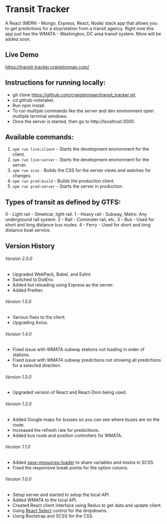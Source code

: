 # Transit Tracker

A React (MERN - Mongo, Express, React, Node) stack app that allows you to get predictions for a stop/station from a transit agency.
Right now this app just has the WMATA - Washington, DC area transit system. More will be added soon.

## Live Demo

https://transit-tracker.craigstroman.com/

## Instructions for running locally:

- git clone https://github.com/craigstroman/transit_tracker.git.
- cd github-notetaker.
- Run npm install.
- To run multiple commands like the server and dev environment open multiple terminal windows.
- Once the server is started, then go to http://localhost:3000.

## Available commands:

1. `npm run live:client` - Starts the development environment for the client.
1. `npm run live:server` - Starts the development environment for the server.
1. `npm run scss` - Builds the CSS for the server views and watches for changes.
1. `npm run prod:build` - Builds the production client.
1. `npm run prod:server` - Starts the server in production.

## Types of transit as defined by GTFS:

0 - Light rail - Streetcar, light rail.
1 - Heavy rail - Subway, Metro. Any underground rail system.
2 - Rail - Commuter rail, etc.
3 - Bus - Used for short and long distance bus routes.
4 - Ferry - Used for short and long distance boat service.

## Version History

###### Version 2.0.0

- Upgraded WebPack, Babel, and Eslint.
- Switched to DotEnv.
- Added hot reloading using Express as the server.
- Added Prettier.

###### Version 1.5.0

- Various fixes to the client.
- Upgrading Axios.

###### Version 1.4.0

- Fixed issue with WMATA subway stations not loading in order of stations.
- Fixed issue with WMATA subway predictions not showing all predictions for a selected direction.

###### Version 1.3.0

- Upgraded version of React and React-Dom being used.

###### Version 1.2.0

- Added Google maps for busses so you can see where buses are on the route.
- Increased the refresh rate for predicitions.
- Added bus route and position controllers for WMATA.

###### Version 1.1.0

- Added [sass-resources-loader](https://www.npmjs.com/package/sass-resources-loader) to share variables and mixins in SCSS.
- Fixed the responsive break points for the option colums.

###### Version 1.0.0

- Setup server and started to setup the local API.
- Added WMATA to the local API.
- Created React client interface using Redux to get data and update client.
- Using [React Select](https://github.com/JedWatson/react-select) control for the dropdowns.
- Using Bootstrap and SCSS for the CSS.
